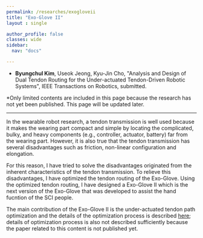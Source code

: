 ```yaml
---
permalink: /researches/exogloveii
title: "Exo-Glove II"
layout : single

author_profile: false
classes: wide
sidebar:
  nav: "docs"

---
```


- **Byungchul Kim**, Useok Jeong, Kyu-Jin Cho, "Analysis and Design of Dual Tendon Routing for the Under-actuated Tendon-Driven Robotic Systems", IEEE Transactions on Robotics, submitted.


*Only limited contents are included in this page because the research has not yet been published. This page will be updated later.

---
In the wearable robot research, a tendon transmission is well used because it makes the wearing part compact and simple by locating the complicated, bulky, and heavy components (e.g., controller, actuator, battery) far from the wearing part. However, it is also true that the tendon transmission has several disadvantages such as friction, non-linear configuration and elongation. 

For this reason, I have tried to solve the disadvantages originated from the inherent characteristics of the tendon transmission. To relieve this disadvantages, I have optimized the tendon routing of the Exo-Glove. Using the optimized tendon routing, I have designed a Exo-Glove II which is the next version of the Exo-Glove that was developed to assist the hand fucntion of the SCI people. 

The main contribution of the Exo-Glove II is the under-actuated tendon path optimization and the details of the optimization process is described [here][TDUM]; details of optimization process is also not described sufficiently because the paper related to this content is not published yet.

[TDUM]: /researches/tdm